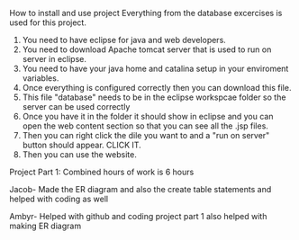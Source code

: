 How to install and use project
Everything from the database excercises is used for this project. 
1. You need to have eclipse for java and web developers.
2. You need to download Apache tomcat server that is used to run on server in eclipse.
3. You need to have your java home and catalina setup in your enviroment variables.
4. Once everything is configured correctly then you can download this file.
5. This file "database" needs to be in the eclipse workspcae folder so the server can be used correctly
6. Once you have it in the folder it should show in eclipse and you can open the web content section so that you can see all the .jsp files.
7. Then you can right click the dile you want to and a "run on server" button should appear. CLICK IT.
8. Then you can use the website. 




Project Part 1: Combined hours of work is 6 hours

Jacob- Made the ER diagram and also the create table statements and helped with coding as well

Ambyr- Helped with github and coding project part 1 also helped with making ER diagram
